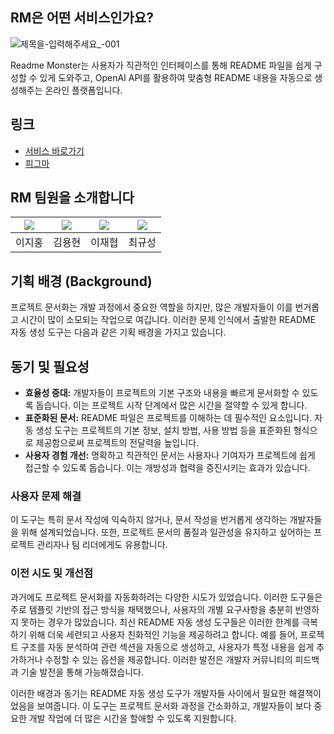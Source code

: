 ## RM은 어떤 서비스인가요?
![제목을-입력해주세요_-001](https://github.com/Readme-Monster/readme-monster/assets/88364280/96e680e5-613f-4818-8603-8afbb0c9acb1)

Readme Monster는 사용자가 직관적인 인터페이스를 통해 README 파일을 쉽게 구성할 수 있게 도와주고, OpenAI API를 활용하여 맞춤형 README 내용을 자동으로 생성해주는 온라인 플랫폼입니다. 

## 링크

- [서비스 바로가기](#)
- [피그마](#)

## RM 팀원을 소개합니다
|[![](https://avatars.githubusercontent.com/u/88364280?v=4)](https://github.com/lee-ji-hong)|[![](https://avatars.githubusercontent.com/u/81367886?v=4)](https://github.com/yonghyun421)|[![](https://avatars.githubusercontent.com/u/72785296?v=4)](https://github.com/JaeHyup0504)|[![](https://avatars.githubusercontent.com/u/66737450?v=4)](https://github.com/cks612)|
|:---:|:---:|:---:|:---:|
| 이지홍 | 김용현 | 이재협| 최규성 |

## 기획 배경 (Background)
프로젝트 문서화는 개발 과정에서 중요한 역할을 하지만, 많은 개발자들이 이를 번거롭고 시간이 많이 소모되는 작업으로 여깁니다. 이러한 문제 인식에서 출발한 README 자동 생성 도구는 다음과 같은 기획 배경을 가지고 있습니다.


## 동기 및 필요성

- **효율성 증대:** 개발자들이 프로젝트의 기본 구조와 내용을 빠르게 문서화할 수 있도록 돕습니다. 이는 프로젝트 시작 단계에서 많은 시간을 절약할 수 있게 합니다.
- **표준화된 문서:** README 파일은 프로젝트를 이해하는 데 필수적인 요소입니다. 자동 생성 도구는 프로젝트의 기본 정보, 설치 방법, 사용 방법 등을 표준화된 형식으로 제공함으로써 프로젝트의 전달력을 높입니다.
- **사용자 경험 개선:** 명확하고 직관적인 문서는 사용자나 기여자가 프로젝트에 쉽게 접근할 수 있도록 돕습니다. 이는 개방성과 협력을 증진시키는 효과가 있습니다.

### 사용자 문제 해결

이 도구는 특히 문서 작성에 익숙하지 않거나, 문서 작성을 번거롭게 생각하는 개발자들을 위해 설계되었습니다. 또한, 프로젝트 문서의 품질과 일관성을 유지하고 싶어하는 프로젝트 관리자나 팀 리더에게도 유용합니다.

### 이전 시도 및 개선점

과거에도 프로젝트 문서화를 자동화하려는 다양한 시도가 있었습니다. 이러한 도구들은 주로 템플릿 기반의 접근 방식을 채택했으나, 사용자의 개별 요구사항을 충분히 반영하지 못하는 경우가 많았습니다. 최신 README 자동 생성 도구들은 이러한 한계를 극복하기 위해 더욱 세련되고 사용자 친화적인 기능을 제공하려고 합니다. 예를 들어, 프로젝트 구조를 자동 분석하여 관련 섹션을 자동으로 생성하고, 사용자가 특정 내용을 쉽게 추가하거나 수정할 수 있는 옵션을 제공합니다. 이러한 발전은 개발자 커뮤니티의 피드백과 기술 발전을 통해 가능해졌습니다.

이러한 배경과 동기는 README 자동 생성 도구가 개발자들 사이에서 필요한 해결책이었음을 보여줍니다. 이 도구는 프로젝트 문서화 과정을 간소화하고, 개발자들이 보다 중요한 개발 작업에 더 많은 시간을 할애할 수 있도록 지원합니다.
